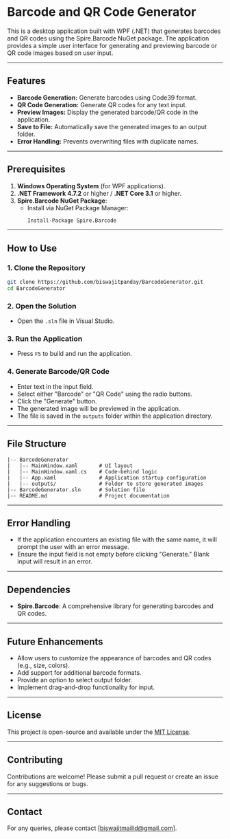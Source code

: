 # Barcode and QR Code Generator

This is a desktop application built with WPF (.NET) that generates barcodes and QR codes using the Spire.Barcode NuGet package. The application provides a simple user interface for generating and previewing barcode or QR code images based on user input.

---

## Features

- **Barcode Generation:** Generate barcodes using Code39 format.
- **QR Code Generation:** Generate QR codes for any text input.
- **Preview Images:** Display the generated barcode/QR code in the application.
- **Save to File:** Automatically save the generated images to an output folder.
- **Error Handling:** Prevents overwriting files with duplicate names.

---

## Prerequisites

1. **Windows Operating System** (for WPF applications).
2. **.NET Framework 4.7.2** or higher / **.NET Core 3.1** or higher.
3. **Spire.Barcode NuGet Package**:
   - Install via NuGet Package Manager:
     ```bash
     Install-Package Spire.Barcode
     ```

---

## How to Use

### 1. Clone the Repository
```bash
git clone https://github.com/biswajitpanday/BarcodeGenerator.git
cd BarcodeGenerator
```

### 2. Open the Solution
- Open the `.sln` file in Visual Studio.

### 3. Run the Application
- Press `F5` to build and run the application.

### 4. Generate Barcode/QR Code
- Enter text in the input field.
- Select either "Barcode" or "QR Code" using the radio buttons.
- Click the "Generate" button.
- The generated image will be previewed in the application.
- The file is saved in the `outputs` folder within the application directory.

---

## File Structure

```plaintext
|-- BarcodeGenerator
|   |-- MainWindow.xaml       # UI layout
|   |-- MainWindow.xaml.cs    # Code-behind logic
|   |-- App.xaml              # Application startup configuration
|   |-- outputs/              # Folder to store generated images
|-- BarcodeGenerator.sln      # Solution file
|-- README.md                 # Project documentation
```

---

## Error Handling

- If the application encounters an existing file with the same name, it will prompt the user with an error message.
- Ensure the input field is not empty before clicking "Generate." Blank input will result in an error.

---

## Dependencies

- **Spire.Barcode**: A comprehensive library for generating barcodes and QR codes.

---

## Future Enhancements

- Allow users to customize the appearance of barcodes and QR codes (e.g., size, colors).
- Add support for additional barcode formats.
- Provide an option to select output folder.
- Implement drag-and-drop functionality for input.

---

## License

This project is open-source and available under the [MIT License](LICENSE).

---

## Contributing

Contributions are welcome! Please submit a pull request or create an issue for any suggestions or bugs.

---

## Contact

For any queries, please contact [biswajitmailid@gmail.com].
